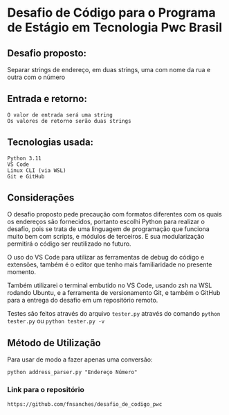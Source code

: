 # Desafio de Código para o Programa de Estágio em Tecnologia Pwc Brasil

## Desafio proposto:

Separar strings de endereço, em duas strings, uma com nome da rua e outra com o número

## Entrada e retorno:

```
O valor de entrada será uma string
Os valores de retorno serão duas strings
```

## Tecnologias usada:

```
Python 3.11
VS Code
Linux CLI (via WSL)
Git e GitHub
```

## Considerações

O desafio proposto pede precaução com formatos diferentes com os quais os endereços são fornecidos, portanto escolhi Python para realizar o desafio, pois se trata de uma linguagem de programação que funciona muito bem com scripts, e módulos de terceiros. E sua modularização permitirá o código ser reutilizado no futuro.

O uso do VS Code para utilizar as ferramentas de debug do código e extensões, também é o editor que tenho mais familiaridade no presente momento.

Também utilizarei o terminal embutido no VS Code, usando zsh na WSL rodando Ubuntu, e a ferramenta de versionamento Git, e também o GitHub para a entrega do desafio em um repositório remoto.

Testes são feitos através do arquivo ```tester.py``` através do comando ```python tester.py``` ou ```python tester.py -v```

## Método de Utilização

Para usar de modo a fazer apenas uma conversão:

```python address_parser.py "Endereço Número"```


### Link para o repositório

```https://github.com/fnsanches/desafio_de_codigo_pwc```